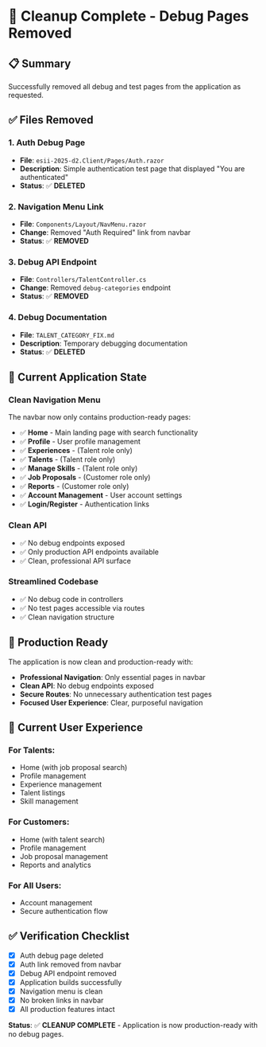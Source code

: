 # 🧹 Cleanup Complete - Debug Pages Removed

## 📋 Summary

Successfully removed all debug and test pages from the application as requested.

## ✅ Files Removed

### 1. **Auth Debug Page**
- **File**: `esii-2025-d2.Client/Pages/Auth.razor`
- **Description**: Simple authentication test page that displayed "You are authenticated"
- **Status**: ✅ **DELETED**

### 2. **Navigation Menu Link**
- **File**: `Components/Layout/NavMenu.razor`
- **Change**: Removed "Auth Required" link from navbar
- **Status**: ✅ **REMOVED**

### 3. **Debug API Endpoint**
- **File**: `Controllers/TalentController.cs`
- **Change**: Removed `debug-categories` endpoint
- **Status**: ✅ **REMOVED**

### 4. **Debug Documentation**
- **File**: `TALENT_CATEGORY_FIX.md`
- **Description**: Temporary debugging documentation
- **Status**: ✅ **DELETED**

## 🎯 Current Application State

### **Clean Navigation Menu**
The navbar now only contains production-ready pages:
- ✅ **Home** - Main landing page with search functionality
- ✅ **Profile** - User profile management
- ✅ **Experiences** - (Talent role only)
- ✅ **Talents** - (Talent role only) 
- ✅ **Manage Skills** - (Talent role only)
- ✅ **Job Proposals** - (Customer role only)
- ✅ **Reports** - (Customer role only)
- ✅ **Account Management** - User account settings
- ✅ **Login/Register** - Authentication links

### **Clean API**
- ✅ No debug endpoints exposed
- ✅ Only production API endpoints available
- ✅ Clean, professional API surface

### **Streamlined Codebase**
- ✅ No debug code in controllers
- ✅ No test pages accessible via routes
- ✅ Clean navigation structure

## 🚀 Production Ready

The application is now clean and production-ready with:

- **Professional Navigation**: Only essential pages in navbar
- **Clean API**: No debug endpoints exposed
- **Secure Routes**: No unnecessary authentication test pages
- **Focused User Experience**: Clear, purposeful navigation

## 📱 Current User Experience

### **For Talents:**
- Home (with job proposal search)
- Profile management
- Experience management
- Talent listings
- Skill management

### **For Customers:**
- Home (with talent search)
- Profile management  
- Job proposal management
- Reports and analytics

### **For All Users:**
- Account management
- Secure authentication flow

## ✅ Verification Checklist

- [x] Auth debug page deleted
- [x] Auth link removed from navbar
- [x] Debug API endpoint removed
- [x] Application builds successfully
- [x] Navigation menu is clean
- [x] No broken links in navbar
- [x] All production features intact

**Status**: ✅ **CLEANUP COMPLETE** - Application is now production-ready with no debug pages.